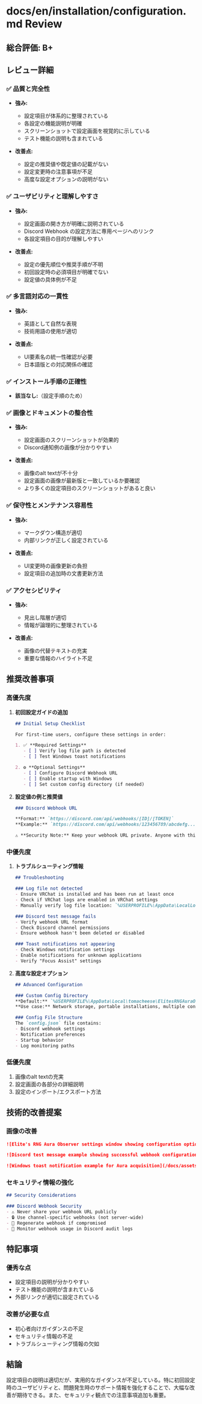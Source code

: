 # docs/en/installation/configuration.md Review

## 総合評価: B+

## レビュー詳細

### ✅ 品質と完全性
- **強み:**
  - 設定項目が体系的に整理されている
  - 各設定の機能説明が明確
  - スクリーンショットで設定画面を視覚的に示している
  - テスト機能の説明も含まれている

- **改善点:**
  - 設定の推奨値や既定値の記載がない
  - 設定変更時の注意事項が不足
  - 高度な設定オプションの説明がない

### ✅ ユーザビリティと理解しやすさ
- **強み:**
  - 設定画面の開き方が明確に説明されている
  - Discord Webhook の設定方法に専用ページへのリンク
  - 各設定項目の目的が理解しやすい

- **改善点:**
  - 設定の優先順位や推奨手順が不明
  - 初回設定時の必須項目が明確でない
  - 設定値の具体例が不足

### ✅ 多言語対応の一貫性
- **強み:**
  - 英語として自然な表現
  - 技術用語の使用が適切

- **改善点:**
  - UI要素名の統一性確認が必要
  - 日本語版との対応関係の確認

### ✅ インストール手順の正確性
- **該当なし:**（設定手順のため）

### ✅ 画像とドキュメントの整合性
- **強み:**
  - 設定画面のスクリーンショットが効果的
  - Discord通知例の画像が分かりやすい

- **改善点:**
  - 画像のalt textが不十分
  - 設定画面の画像が最新版と一致しているか要確認
  - より多くの設定項目のスクリーンショットがあると良い

### ✅ 保守性とメンテナンス容易性
- **強み:**
  - マークダウン構造が適切
  - 内部リンクが正しく設定されている

- **改善点:**
  - UI変更時の画像更新の負担
  - 設定項目の追加時の文書更新方法

### ✅ アクセシビリティ
- **強み:**
  - 見出し階層が適切
  - 情報が論理的に整理されている

- **改善点:**
  - 画像の代替テキストの充実
  - 重要な情報のハイライト不足

## 推奨改善事項

### 高優先度
1. **初回設定ガイドの追加**
   ```markdown
   ## Initial Setup Checklist
   
   For first-time users, configure these settings in order:
   
   1. ✅ **Required Settings**
      - [ ] Verify log file path is detected
      - [ ] Test Windows toast notifications
   
   2. ⚙️ **Optional Settings** 
      - [ ] Configure Discord Webhook URL
      - [ ] Enable startup with Windows
      - [ ] Set custom config directory (if needed)
   ```

2. **設定値の例と推奨値**
   ```markdown
   ### Discord Webhook URL
   
   **Format:** `https://discord.com/api/webhooks/[ID]/[TOKEN]`
   **Example:** `https://discord.com/api/webhooks/123456789/abcdefg...`
   
   ⚠️ **Security Note:** Keep your webhook URL private. Anyone with this URL can send messages to your Discord channel.
   ```

### 中優先度
1. **トラブルシューティング情報**
   ```markdown
   ## Troubleshooting
   
   ### Log file not detected
   - Ensure VRChat is installed and has been run at least once
   - Check if VRChat logs are enabled in VRChat settings
   - Manually verify log file location: `%USERPROFILE%\AppData\LocalLow\VRChat\VRChat\`
   
   ### Discord test message fails
   - Verify webhook URL format
   - Check Discord channel permissions
   - Ensure webhook hasn't been deleted or disabled
   
   ### Toast notifications not appearing
   - Check Windows notification settings
   - Enable notifications for unknown applications
   - Verify "Focus Assist" settings
   ```

2. **高度な設定オプション**
   ```markdown
   ## Advanced Configuration
   
   ### Custom Config Directory
   **Default:** `%USERPROFILE%\AppData\Local\tomacheese\ElitesRNGAuraObserver\`
   **Use case:** Network storage, portable installations, multiple configurations
   
   ### Config File Structure
   The `config.json` file contains:
   - Discord webhook settings
   - Notification preferences  
   - Startup behavior
   - Log monitoring paths
   ```

### 低優先度
1. 画像のalt textの充実
2. 設定画面の各部分の詳細説明
3. 設定のインポート/エクスポート方法

## 技術的改善提案

### 画像の改善
```markdown
![Elite's RNG Aura Observer settings window showing configuration options](/docs/assets/installation/settings-ui.png)

![Discord test message example showing successful webhook configuration](/docs/assets/installation/discord-test-message.png)

![Windows toast notification example for Aura acquisition](/docs/assets/installation/unlocked-new-aura-toast.png)
```

### セキュリティ情報の強化
```markdown
## Security Considerations

### Discord Webhook Security
- ⚠️ Never share your webhook URL publicly
- 🔒 Use channel-specific webhooks (not server-wide)
- 🔄 Regenerate webhook if compromised
- 📝 Monitor webhook usage in Discord audit logs
```

## 特記事項

### 優秀な点
- 設定項目の説明が分かりやすい
- テスト機能の説明が含まれている
- 外部リンクが適切に設定されている

### 改善が必要な点
- 初心者向けガイダンスの不足
- セキュリティ情報の不足
- トラブルシューティング情報の欠如

## 結論
設定項目の説明は適切だが、実用的なガイダンスが不足している。特に初回設定時のユーザビリティと、問題発生時のサポート情報を強化することで、大幅な改善が期待できる。また、セキュリティ観点での注意事項追加も重要。